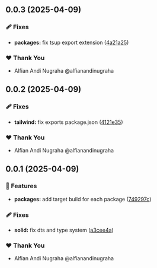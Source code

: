 ## 0.0.3 (2025-04-09)

### 🩹 Fixes

- **packages:** fix tsup export extension ([4a21a25](https://github.com/kedata-software/kedata-ui/commit/4a21a25))

### ❤️ Thank You

- Alfian Andi Nugraha @alfianandinugraha

## 0.0.2 (2025-04-09)

### 🩹 Fixes

- **tailwind:** fix exports package.json ([4121e35](https://github.com/kedata-software/kedata-ui/commit/4121e35))

### ❤️ Thank You

- Alfian Andi Nugraha @alfianandinugraha

## 0.0.1 (2025-04-09)

### 🚀 Features

- **packages:** add target build for each package ([749297c](https://github.com/kedata-software/kedata-ui/commit/749297c))

### 🩹 Fixes

- **solid:** fix dts and type system ([a3cee4a](https://github.com/kedata-software/kedata-ui/commit/a3cee4a))

### ❤️ Thank You

- Alfian Andi Nugraha @alfianandinugraha